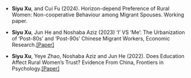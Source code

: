 - <strong>Siyu Xu</strong>, and Cui Fu (2024). Horizon-depend Preference of Rural Women: Non-cooperative Behaviour among Migrant Spouses. Working paper.


- <strong>Siyu Xu</strong>, Jun He and Noshaba Aziz (2023) ‘I’ VS ‘Me’: The Urbanization of ‘Post-80s’ and ‘Post-90s’ Chinese Migrant Workers, Economic Research.[[Paper]](https://doi.org/10.1080/1331677X.2023.2179514)

- <strong>Siyu Xu</strong>, Yeye Zhao, Noshaba 
Aziz and Jun He (2022). Does Education Affect Rural Women’s Trust? Evidence From China, Frontiers in Psychology.[[Paper]](https://doi.org/10.3389/fpsyg.2022.845110) 


